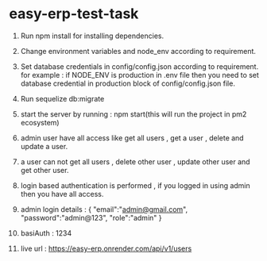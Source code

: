 # easy-erp-test-task

1. Run npm install for installing dependencies. 
2. Change environment variables and node_env according to requirement.
3. Set database credentials in config/config.json according to requirement.
   for example : if NODE_ENV is production in .env file then you need to set database credential in production block of config/config.json file.
4. Run sequelize db:migrate
5. start the server by running : npm start(this will run the project in pm2 ecosystem)


6. admin user have all access like get all users , get a user , delete and update a user.
7. a user can not get all users , delete other user , update other user and get other user.
8. login based authentication is performed , if you logged in using admin then you have all access.

9. admin login details : {
    "email":"admin@gmail.com",
    "password":"admin@123",
    "role":"admin"
}

10. basiAuth : 1234

11. live url : https://easy-erp.onrender.com/api/v1/users
